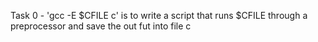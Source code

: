 Task 0 - 'gcc -E $CFILE c' is to write a script that runs $CFILE through a preprocessor and save the out fut into file c

